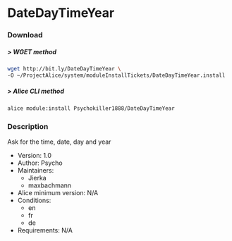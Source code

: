 # DateDayTimeYear

### Download

##### > WGET method
```bash
wget http://bit.ly/DateDayTimeYear \
-O ~/ProjectAlice/system/moduleInstallTickets/DateDayTimeYear.install
```

##### > Alice CLI method
```bash
alice module:install Psychokiller1888/DateDayTimeYear
```

### Description
Ask for the time, date, day and year

- Version: 1.0
- Author: Psycho
- Maintainers:
  - Jierka
  - maxbachmann
- Alice minimum version: N/A
- Conditions:
  - en
  - fr
  - de
- Requirements: N/A
